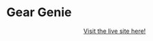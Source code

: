 # Gear Genie

<p style="text-align: center;">
    <a href="https://sea-conquest-b465976776fd.herokuapp.com/">Visit the live site here!</a>
</p>